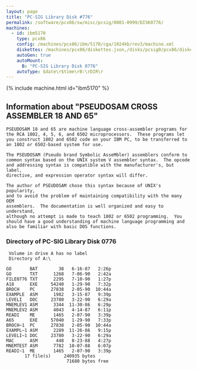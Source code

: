 ```yaml
---
layout: page
title: "PC-SIG Library Disk #776"
permalink: /software/pcx86/sw/misc/pcsig/0001-0999/DISK0776/
machines:
  - id: ibm5170
    type: pcx86
    config: /machines/pcx86/ibm/5170/cga/1024kb/rev3/machine.xml
    diskettes: /machines/pcx86/diskettes.json,/disks/pcsig0/pcx86/diskettes.json
    autoGen: true
    autoMount:
      B: "PC-SIG Library Disk 0776"
    autoType: $date\r$time\rB:\rDIR\r
---
```


{% include machine.html id="ibm5170" %}

## Information about "PSEUDOSAM CROSS ASSEMBLER 18 AND 65"

    PSEUDOSAM 18 and 65 are machine language cross-assembler programs for
    the RCA 1802, 4, 5, 6, and 6502 microprocessors.  These programs let
    you construct 1802 and 6502 code on your IBM PC, to be transferred to
    an 1802 or 6502-based system for use.
    
    The PSEUDOSAM (Pseudo brand Symbolic AsseMbler) assemblers conform to
    common syntax based on the UNIX system V assembler syntax.  The opcode
    and addressing syntax is compatible with the manufacturer's, but label,
    directive, and expression operator syntax will differ.
    
    The author of PSEUDOSAM chose this syntax because of UNIX's popularity,
    and to avoid the problem of maintaining compatibility with the many OEM
    assemblers.  The documentation is well organized and easy to understand,
    although no attempt is made to teach 1802 or 6502 programming.  You
    should have a good understanding of machine language programming and
    also be familiar with basic DOS functions.

### Directory of PC-SIG Library Disk 0776

     Volume in drive A has no label
     Directory of A:\

    GO       BAT        38   6-16-87   2:26p
    GO       TXT      1268   7-06-90   2:42a
    FILE0776 TXT      2295   7-10-90   1:27p
    A18      EXE     54240   1-29-90   7:32p
    BROCH    PC      27838   2-05-90  10:44a
    EXAMPLE  ASM      1982   3-15-87   9:39p
    LEVELI   DOC     23780   3-22-90   6:29a
    MNEMLEV1 ASM      3344  11-30-86   6:29p
    MNEMLEV2 ASM      4043   4-14-87   6:11p
    READI    ME       1465   2-07-90   3:39p
    A65      EXE     57040   1-29-90   7:33p
    BROCH~1  PC      27838   2-05-90  10:44a
    EXAMPL~1 ASM      2289  11-26-86   9:15p
    LEVELI~1 DOC     23780   3-22-90   6:29a
    MAC      ASM       448   8-23-88   4:27p
    MNEMTEST ASM      7782  10-07-88   6:07p
    READI~1  ME       1465   2-07-90   3:39p
           17 file(s)     240935 bytes
                           71680 bytes free
